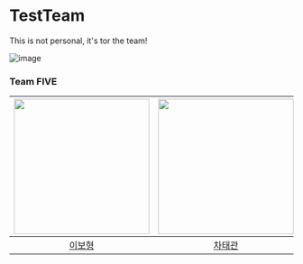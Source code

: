 # TestTeam
This is not personal, it's tor the team!

![image](https://github.com/user-attachments/assets/c00959fe-5103-4f4b-bc95-92a63804247d)

### Team FIVE
|<img src="https://github.com/leebo155.png" width=240>|<img src="https://github.com/chataeg.png" width="240">|<img src="https://avatars.githubusercontent.com/u/122505891?v=4" width=240>|
|:--:|:--:|:--:|
|[이보형](https://github.com/bohlee)|[차태관](https://github.com/chataeg)|[차승근](https://github.com/chaseunggeun)|
